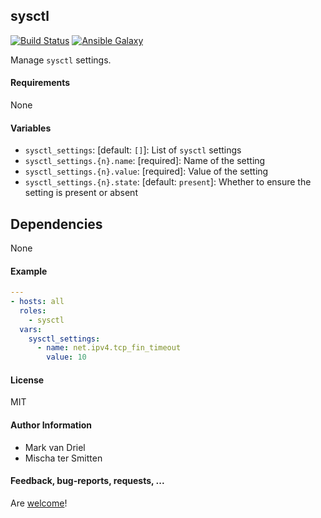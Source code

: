 ## sysctl

[![Build Status](https://travis-ci.org/Oefenweb/ansible-sysctl.svg?branch=master)](https://travis-ci.org/Oefenweb/ansible-sysctl) [![Ansible Galaxy](http://img.shields.io/badge/ansible--galaxy-sysctl-blue.svg)](https://galaxy.ansible.com/list#/roles/5400)

Manage `sysctl` settings.

#### Requirements

None

#### Variables

* `sysctl_settings`: [default: `[]`]: List of `sysctl` settings
* `sysctl_settings.{n}.name`: [required]: Name of the setting
* `sysctl_settings.{n}.value`: [required]: Value of the setting
* `sysctl_settings.{n}.state`: [default: `present`]: Whether to ensure the setting is present or absent

## Dependencies

None

#### Example

```yaml
---
- hosts: all
  roles:
    - sysctl
  vars:
    sysctl_settings:
      - name: net.ipv4.tcp_fin_timeout
        value: 10
```

#### License

MIT

#### Author Information

* Mark van Driel
* Mischa ter Smitten

#### Feedback, bug-reports, requests, ...

Are [welcome](https://github.com/Oefenweb/ansible-sysctl/issues)!
